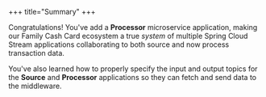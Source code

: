 +++
title="Summary"
+++

Congratulations! You've add a **Processor** microservice application, making our Family Cash Card ecosystem a true *system* of multiple Spring Cloud Stream applications collaborating to both source and now process transaction data.

You've also learned how to properly specify the input and output topics for the **Source** and **Processor** applications so they can fetch and send data to the middleware.